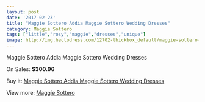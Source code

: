 ```yaml
---
layout: post
date: '2017-02-23'
title: "Maggie Sottero Addia Maggie Sottero Wedding Dresses"
category: Maggie Sottero
tags: ["little","rosy","maggie","dresses","unique"]
image: http://img.hectodress.com/12702-thickbox_default/maggie-sottero-addia-maggie-sottero-wedding-dresses.jpg
---
```

Maggie Sottero Addia Maggie Sottero Wedding Dresses

On Sales: **$300.96**
<a href="https://www.hectodress.com/maggie-sottero/6218-maggie-sottero-addia-maggie-sottero-wedding-dresses.html"><amp-img layout="responsive" width="600" height="600" src="//img.hectodress.com/12702-thickbox_default/maggie-sottero-addia-maggie-sottero-wedding-dresses.jpg" alt="Maggie Sottero Addia Maggie Sottero Wedding Dresses 0" /></a>
<a href="https://www.hectodress.com/maggie-sottero/6218-maggie-sottero-addia-maggie-sottero-wedding-dresses.html"><amp-img layout="responsive" width="600" height="600" src="//img.hectodress.com/12704-thickbox_default/maggie-sottero-addia-maggie-sottero-wedding-dresses.jpg" alt="Maggie Sottero Addia Maggie Sottero Wedding Dresses 1" /></a>
<a href="https://www.hectodress.com/maggie-sottero/6218-maggie-sottero-addia-maggie-sottero-wedding-dresses.html"><amp-img layout="responsive" width="600" height="600" src="//img.hectodress.com/12703-thickbox_default/maggie-sottero-addia-maggie-sottero-wedding-dresses.jpg" alt="Maggie Sottero Addia Maggie Sottero Wedding Dresses 2" /></a>

Buy it: [Maggie Sottero Addia Maggie Sottero Wedding Dresses](https://www.hectodress.com/maggie-sottero/6218-maggie-sottero-addia-maggie-sottero-wedding-dresses.html "Maggie Sottero Addia Maggie Sottero Wedding Dresses")

View more: [Maggie Sottero](https://www.hectodress.com/109-maggie-sottero "Maggie Sottero")